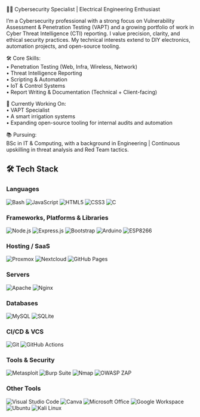 👨‍💻 Cybersecurity Specialist | Electrical Engineering Enthusiast<br/>

I’m a Cybersecurity professional with a strong focus on Vulnerability Assessment & Penetration Testing (VAPT) and a growing portfolio of work in Cyber Threat Intelligence (CTI) reporting. I value precision, clarity, and ethical security practices. My technical interests extend to DIY electronics, automation projects, and open-source tooling.<br/>

🛠️ Core Skills:<br/>
• Penetration Testing (Web, Infra, Wireless, Network)<br/>
• Threat Intelligence Reporting<br/>
• Scripting & Automation <br/>
• IoT & Control Systems<br/>
• Report Writing & Documentation (Technical + Client-facing)<br/>

📂 Currently Working On:<br/>
• VAPT Specialist<br/>
• A smart irrigation systems<br/>
• Expanding open-source tooling for internal audits and automation<br/>

📚 Pursuing:<br/>
BSc in IT & Computing, with a background in Engineering | Continuous upskilling in threat analysis and Red Team tactics.<br/>
## 🛠️ Tech Stack

### Languages  
![Bash](https://img.shields.io/badge/-Bash-05122A?style=flat&logo=gnubash)  ![JavaScript](https://img.shields.io/badge/-JavaScript-05122A?style=flat&logo=javascript)  ![HTML5](https://img.shields.io/badge/-HTML5-05122A?style=flat&logo=html5)  ![CSS3](https://img.shields.io/badge/-CSS3-05122A?style=flat&logo=css3)  ![C](https://img.shields.io/badge/-C-05122A?style=flat&logo=c)

### Frameworks, Platforms & Libraries  
![Node.js](https://img.shields.io/badge/-Node.js-05122A?style=flat&logo=node.js)  ![Express.js](https://img.shields.io/badge/-Express.js-05122A?style=flat&logo=express)  ![Bootstrap](https://img.shields.io/badge/-Bootstrap-05122A?style=flat&logo=bootstrap)  ![Arduino](https://img.shields.io/badge/-Arduino-05122A?style=flat&logo=arduino)  ![ESP8266](https://img.shields.io/badge/-ESP8266-05122A?style=flat&logo=esphome)

### Hosting / SaaS  
![Proxmox](https://img.shields.io/badge/-Proxmox-05122A?style=flat&logo=proxmox)  ![Nextcloud](https://img.shields.io/badge/-Nextcloud-05122A?style=flat&logo=nextcloud)  ![GitHub Pages](https://img.shields.io/badge/-GitHub%20Pages-05122A?style=flat&logo=githubpages)  

### Servers  
![Apache](https://img.shields.io/badge/-Apache-05122A?style=flat&logo=apache)  ![Nginx](https://img.shields.io/badge/-Nginx-05122A?style=flat&logo=nginx)

### Databases  
![MySQL](https://img.shields.io/badge/-MySQL-05122A?style=flat&logo=mysql)  ![SQLite](https://img.shields.io/badge/-SQLite-05122A?style=flat&logo=sqlite)

### CI/CD & VCS  
![Git](https://img.shields.io/badge/-Git-05122A?style=flat&logo=git)  ![GitHub Actions](https://img.shields.io/badge/-GitHub%20Actions-05122A?style=flat&logo=githubactions)

### Tools & Security  
![Metasploit](https://img.shields.io/badge/-Metasploit-05122A?style=flat&logo=metasploit)  ![Burp Suite](https://img.shields.io/badge/-Burp%20Suite-05122A?tyle=flat&logo=burpsuite)  ![Nmap](https://img.shields.io/badge/-Nmap-05122A?style=flat&logo=nmap)  ![OWASP ZAP](https://img.shields.io/badge/-OWASP%20ZAP-05122A?style=flat&logo=owasp)  

### Other Tools  
![Visual Studio Code](https://img.shields.io/badge/-VS%20Code-05122A?style=flat&logo=visualstudiocode)  ![Canva](https://img.shields.io/badge/-Canva-05122A?style=flat&logo=canva)  ![Microsoft Office](https://img.shields.io/badge/-Microsoft%20Office-05122A?style=flat&logo=microsoftoffice)  ![Google Workspace](https://img.shields.io/badge/-Google%20Workspace-05122A?style=flat&logo=googleworkspace)  ![Ubuntu](https://img.shields.io/badge/-Ubuntu-05122A?style=flat&logo=ubuntu)  ![Kali Linux](https://img.shields.io/badge/-Kali%20Linux-05122A?style=flat&logo=kalilinux)
